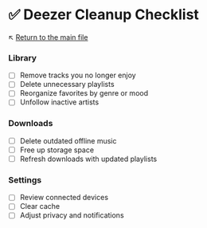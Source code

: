 # ✅ Deezer Cleanup Checklist

↖️ [Return to the main file](../README.md)

### Library
- [ ] Remove tracks you no longer enjoy
- [ ] Delete unnecessary playlists
- [ ] Reorganize favorites by genre or mood
- [ ] Unfollow inactive artists

### Downloads
- [ ] Delete outdated offline music
- [ ] Free up storage space
- [ ] Refresh downloads with updated playlists

### Settings
- [ ] Review connected devices
- [ ] Clear cache
- [ ] Adjust privacy and notifications
